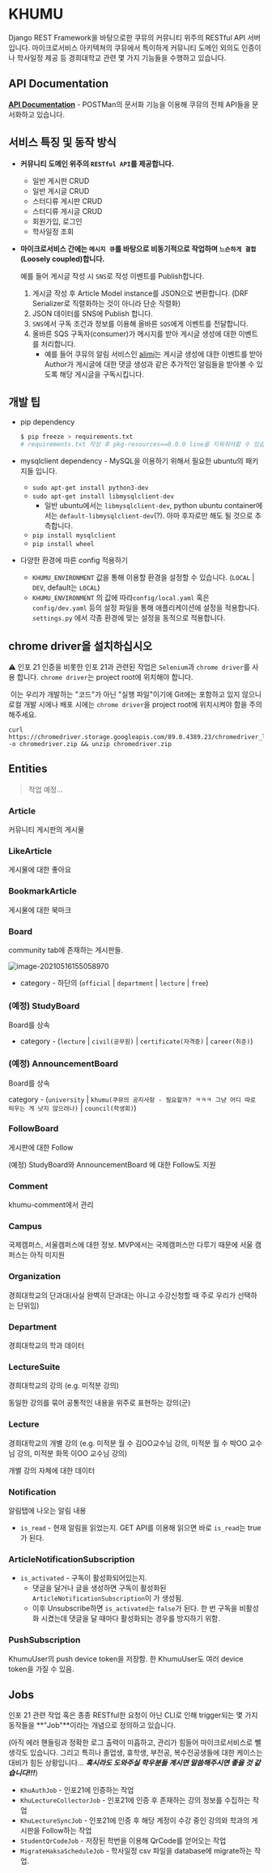 # KHUMU

Django REST Framework을 바탕으로한 쿠뮤의 커뮤니티 위주의 RESTful API 서버입니다. 마이크로서비스 아키텍쳐의 쿠뮤에서 특이하게 커뮤니티 도메인 외의도 인증이나 학사일정 제공 등 경희대학교 관련 몇 가지 기능들을 수행하고 있습니다.

## API Documentation

**[API Documentation](https://documenter.getpostman.com/view/13384984/TVsvfkxs)** - POSTMan의 문서화 기능을 이용해 쿠뮤의 전체 API들을 문서화하고 있습니다.

## 서비스 특징 및 동작 방식

* **커뮤니티 도메인 위주의 `RESTful API`를 제공합니다.** 

  * 일반 게시판 CRUD
  * 일반 게시글 CRUD
  * 스터디류 게시판 CRUD
  * 스터디류 게시글 CRUD
  * 회원가입, 로그인
  * 학사일정 조회

* **마이크로서비스 간에는 `메시지 큐`를 바탕으로 비동기적으로 작업하며 `느슨하게 결합`(Loosely coupled)합니다.**

  예를 들어 게시글 작성 시 `SNS`로 작성 이벤트를 Publish합니다.

  1. 게시글 작성 후 Article Model instance를 JSON으로 변환합니다. (DRF Serializer로 직렬화하는 것이 아니라 단순 직렬화)
  2. JSON 데이터를 SNS에 Publish 합니다.
  3. `SNS`에서 구독 조건과 정보를 이용해 올바른 `SQS`에게 이벤트를 전달합니다.
  4. 올바른 SQS 구독자(consumer)가 메시지를 받아 게시글 생성에 대한 이벤트를 처리합니다.
     * 예를 들어 쿠뮤의 알림 서비스인 [alimi](https://github.com/khu-dev/alimi)는 게시글 생성에 대한 이벤트를 받아 Author가 게시글에 대한 댓글 생성과 같은 추가적인 알림들을 받아볼 수 있도록 해당 게시글을 구독시킵니다.

## 개발 팁

* pip dependency
  ```bash
  $ pip freeze > requirements.txt
  # requirements.txt 작성 후 pkg-resources==0.0.0 line을 지워줘야할 수 있습니다.
  ```

* mysqlclient dependency - MySQL을 이용하기 위해서 필요한 ubuntu의 패키지들 입니다.
  * `sudo apt-get install python3-dev`
  * `sudo apt-get install libmysqlclient-dev`
    * 일반 ubuntu에서는 `libmysqlclient-dev`, python ubuntu container에서는 `default-libmysqlclient-dev`(?). 아마 후자로만 해도 될 것으로 추측합니다.
  * `pip install mysqlclient`
  * `pip install wheel`

* 다양한 환경에 따른 config 적용하기
  * `KHUMU_ENVIRONMENT` 값을 통해 이용할 환경을 설정할 수 있습니다. (`LOCAL` | `DEV`, default는 `LOCAL`)
  * `KHUMU_ENVIRONMENT` 의 값에 따라`config/local.yaml` 혹은 `config/dev.yaml` 등의 설정 파일을 통해 애플리케이션에 설정을 적용합니다. `settings.py` 에서 각종 환경에 맞는 설정을 동적으로 적용합니다.

## chrome driver을 설치하십시오

⚠️ 인포 21 인증을 비롯한 인포 21과 관련된 작업은  `Selenium`과 `chrome driver`를 사용 합니다. `chrome driver`는 project root에 위치해야 합니다.

​	이는 우리가 개발하는 "코드"가 아닌 "실행 파일"이기에 Git에는 포함하고 있지 않으니 로컬 개발 시에나 배포 시에는 `chrome driver`을 project root에 위치시켜야 함을 주의해주세요.

```shell
curl https://chromedriver.storage.googleapis.com/89.0.4389.23/chromedriver_linux64.zip -o chromedriver.zip && unzip chromedriver.zip
```

## Entities

> 작업 예정...

### Article

커뮤니티 게시판의 게시물

### LikeArticle

게시물에 대한 좋아요

### BookmarkArticle

게시물에 대한 북마크

### Board

community tab에 존재하는 게시판들.

![image-20210516155058970](/home/jinsu/.config/Typora/typora-user-images/image-20210516155058970.png)

* category - 하단의 (`official` | `department` | `lecture` | `free`)

### (예정) StudyBoard

Board를 상속

* category - (`lecture` | `civil(공무원)` | `certificate(자격증)` | `career(취준)`)

### (예정) AnnouncementBoard

Board를 상속

category - (`university` | `khumu(쿠뮤의 공지사항 - 필요할까? ㅋㅋㅋ 그냥 어디 따로 띄우는 게 낫지 않으려나)` | `council(학생회)`)

### FollowBoard

게시판에 대한 Follow

(예정) StudyBoard와 AnnouncementBoard 에 대한 Follow도 지원

### Comment

khumu-comment에서 관리

### Campus

국제캠퍼스, 서울캠퍼스에 대한 정보. MVP에서는 국제캠퍼스만 다루기 때문에 서울 캠퍼스는 아직 미지원

### Organization

경희대학교의 단과대(사실 완벽히 단과대는 아니고 수강신청할 때 주로 우리가 선택하는 단위임)

### Department

경희대학교의 학과 데이터

### LectureSuite

경희대학교의 강의 (e.g. 미적분 강의)

동일한 강의를 묶어 공통적인 내용을 위주로 표현하는 강의(군)

### Lecture

경희대학교의 개별 강의 (e.g. 미적분 월 수 김OO교수님 강의, 미적분 월 수 박OO 교수님 강의, 미적분 화목 이OO 교수님 강의)

개별 강의 자체에 대한 데이터

### Notification

알림탭에 나오는 알림 내용

* `is_read` - 현재 알림을 읽었는지. GET API를 이용해 읽으면 바로 `is_read`는 true가 된다.

### ArticleNotificationSubscription

* `is_activated` - 구독이 활성화되어있는지. 
  * 댓글을 달거나 글을 생성하면 구독이 활성화된 `ArticleNotificationSubscription`이 가 생성됨.
  * 이후 Unsubscribe하면 `is_activated`는 `false`가 된다. 한 번 구독을 비활성화 시켰는데 댓글을 달 때마다 활성화되는 경우를 방지하기 위함.

### PushSubscription

KhumuUser의 push device token을 저장함. 한 KhumuUser도 여러 device token을 가질 수 있음.

## Jobs

인포 21 관련 작업 혹은 종종 RESTful한 요청이 아닌 CLI로 인해 trigger되는 몇 가지 동작들을 **"Job"**이라는 개념으로 정의하고 있습니다.

(아직 에러 핸들링과 정확한 로그 출력이 미흡하고, 관리가 힘들어 마이크로서비스로 뺄 생각도 있습니다. 그리고 특히나 졸업생, 휴학생, 부전공, 복수전공생들에 대한 케이스는 대비가 힘든 상황입니다... **_혹시라도 도와주실 학우분들 계시면 말씀해주시면 좋을 것 같습니다!!!_**)

* `KhuAuthJob` - 인포21에 인증하는 작업
* `KhuLectureCollectorJob` - 인포21에 인증 후 존재하는 강의 정보를 수집하는 작업
* `KhuLectureSyncJob` - 인포21에 인증 후 해당 계정이 수강 중인 강의와 학과의 게시판을 Follow하는 작업
* `StudentQrCodeJob` - 저장된 학번을 이용해 QrCode를 얻어오는 작업
* `MigrateHaksaScheduleJob` - 학사일정 csv 파일을 database에 migrate하는 작업.



